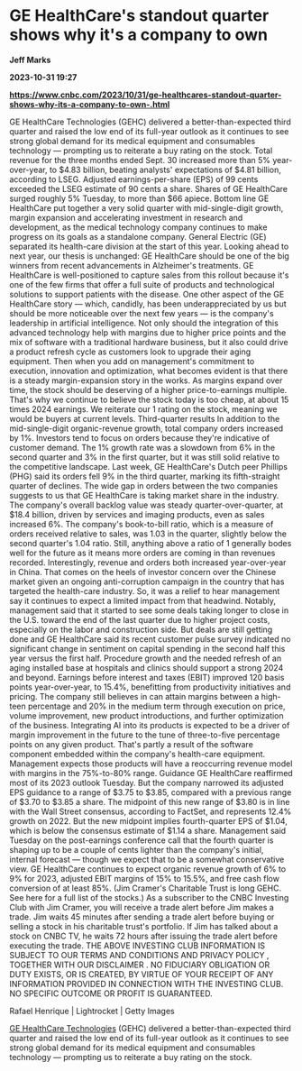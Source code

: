 # GE HealthCare's standout quarter shows why it's a company to own
**Jeff Marks**

**2023-10-31 19:27**

**https://www.cnbc.com/2023/10/31/ge-healthcares-standout-quarter-shows-why-its-a-company-to-own-.html**

GE HealthCare Technologies (GEHC) delivered a better-than-expected third quarter and raised the low end of its full-year outlook as it continues to see strong global demand for its medical equipment and consumables technology — prompting us to reiterate a buy rating on the stock. Total revenue for the three months ended Sept. 30 increased more than 5% year-over-year, to $4.83 billion, beating analysts' expectations of $4.81 billion, according to LSEG. Adjusted earnings-per-share (EPS) of 99 cents exceeded the LSEG estimate of 90 cents a share. Shares of GE HealthCare surged roughly 5% Tuesday, to more than $66 apiece. Bottom line GE HealthCare put together a very solid quarter with mid-single-digit growth, margin expansion and accelerating investment in research and development, as the medical technology company continues to make progress on its goals as a standalone company. General Electric (GE) separated its health-care division at the start of this year. Looking ahead to next year, our thesis is unchanged: GE HealthCare should be one of the big winners from recent advancements in Alzheimer's treatments. GE HealthCare is well-positioned to capture sales from this rollout because it's one of the few firms that offer a full suite of products and technological solutions to support patients with the disease. One other aspect of the GE HealthCare story — which, candidly, has been underappreciated by us but should be more noticeable over the next few years — is the company's leadership in artificial intelligence. Not only should the integration of this advanced technology help with margins due to higher price points and the mix of software with a traditional hardware business, but it also could drive a product refresh cycle as customers look to upgrade their aging equipment. Then when you add on management's commitment to execution, innovation and optimization, what becomes evident is that there is a steady margin-expansion story in the works. As margins expand over time, the stock should be deserving of a higher price-to-earnings multiple. That's why we continue to believe the stock today is too cheap, at about 15 times 2024 earnings. We reiterate our 1 rating on the stock, meaning we would be buyers at current levels. Third-quarter results In addition to the mid-single-digit organic-revenue growth, total company orders increased by 1%. Investors tend to focus on orders because they're indicative of customer demand. The 1% growth rate was a slowdown from 6% in the second quarter and 3% in the first quarter, but it was still solid relative to the competitive landscape. Last week, GE HealthCare's Dutch peer Phillips (PHG) said its orders fell 9% in the third quarter, marking its fifth-straight quarter of declines. The wide gap in orders between the two companies suggests to us that GE HealthCare is taking market share in the industry. The company's overall backlog value was steady quarter-over-quarter, at $18.4 billion, driven by services and imaging products, even as sales increased 6%. The company's book-to-bill ratio, which is a measure of orders received relative to sales, was 1.03 in the quarter, slightly below the second quarter's 1.04 ratio. Still, anything above a ratio of 1 generally bodes well for the future as it means more orders are coming in than revenues recorded. Interestingly, revenue and orders both increased year-over-year in China. That comes on the heels of investor concern over the Chinese market given an ongoing anti-corruption campaign in the country that has targeted the health-care industry. So, it was a relief to hear management say it continues to expect a limited impact from that headwind. Notably, management said that it started to see some deals taking longer to close in the U.S. toward the end of the last quarter due to higher project costs, especially on the labor and construction side. But deals are still getting done and GE HealthCare said its recent customer pulse survey indicated no significant change in sentiment on capital spending in the second half this year versus the first half. Procedure growth and the needed refresh of an aging installed base at hospitals and clinics should support a strong 2024 and beyond. Earnings before interest and taxes (EBIT) improved 120 basis points year-over-year, to 15.4%, benefitting from productivity initiatives and pricing. The company still believes in can attain margins between a high-teen percentage and 20% in the medium term through execution on price, volume improvement, new product introductions, and further optimization of the business. Integrating AI into its products is expected to be a driver of margin improvement in the future to the tune of three-to-five percentage points on any given product. That's partly a result of the software component embedded within the company's health-care equipment. Management expects those products will have a reoccurring revenue model with margins in the 75%-to-80% range. Guidance GE HealthCare reaffirmed most of its 2023 outlook Tuesday. But the company narrowed its adjusted EPS guidance to a range of $3.75 to $3.85, compared with a previous range of $3.70 to $3.85 a share. The midpoint of this new range of $3.80 is in line with the Wall Street consensus, according to FactSet, and represents 12.4% growth on 2022. But the new midpoint implies fourth-quarter EPS of $1.04, which is below the consensus estimate of $1.14 a share. Management said Tuesday on the post-earnings conference call that the fourth quarter is shaping up to be a couple of cents lighter than the company's initial, internal forecast — though we expect that to be a somewhat conservative view. GE HealthCare continues to expect organic revenue growth of 6% to 9% for 2023, adjusted EBIT margins of 15% to 15.5%, and free cash flow conversion of at least 85%. (Jim Cramer's Charitable Trust is long GEHC. See here for a full list of the stocks.) As a subscriber to the CNBC Investing Club with Jim Cramer, you will receive a trade alert before Jim makes a trade. Jim waits 45 minutes after sending a trade alert before buying or selling a stock in his charitable trust's portfolio. If Jim has talked about a stock on CNBC TV, he waits 72 hours after issuing the trade alert before executing the trade. THE ABOVE INVESTING CLUB INFORMATION IS SUBJECT TO OUR TERMS AND CONDITIONS AND PRIVACY POLICY , TOGETHER WITH OUR DISCLAIMER . NO FIDUCIARY OBLIGATION OR DUTY EXISTS, OR IS CREATED, BY VIRTUE OF YOUR RECEIPT OF ANY INFORMATION PROVIDED IN CONNECTION WITH THE INVESTING CLUB. NO SPECIFIC OUTCOME OR PROFIT IS GUARANTEED.

Rafael Henrique | Lightrocket | Getty Images

[GE HealthCare Technologies](https://www.cnbc.com/quotes/GEHC/) (GEHC) delivered a better-than-expected third quarter and raised the low end of its full-year outlook as it continues to see strong global demand for its medical equipment and consumables technology — prompting us to reiterate a buy rating on the stock.